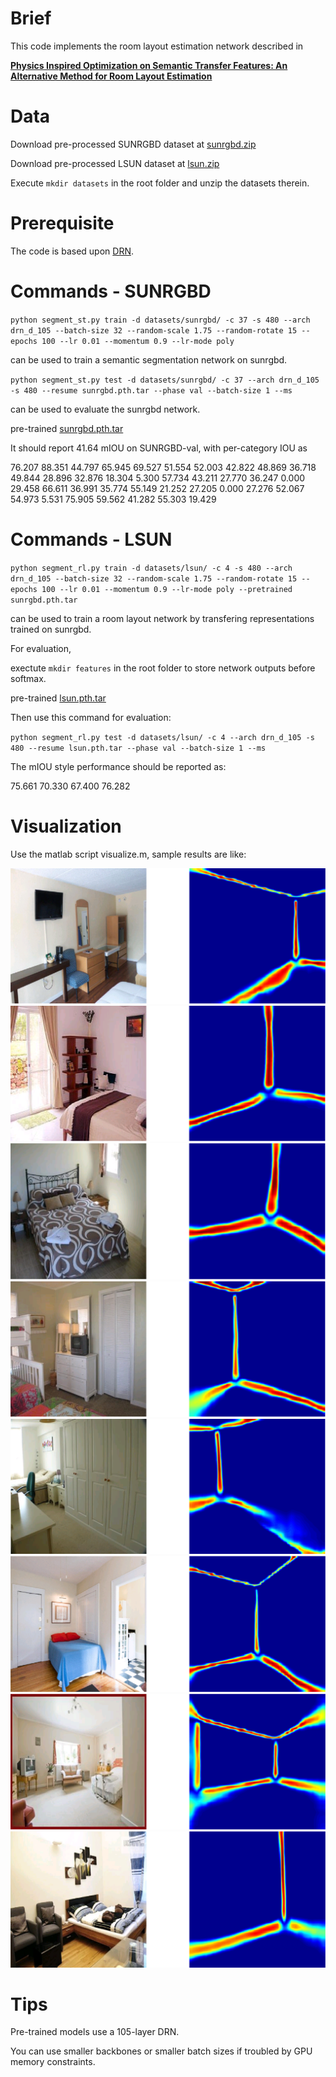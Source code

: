 # Brief
This code implements the room layout estimation network described in

[**Physics Inspired Optimization on Semantic Transfer Features: An Alternative Method for Room Layout Estimation**](http://openaccess.thecvf.com/content_cvpr_2017/html/Zhao_Physics_Inspired_Optimization_CVPR_2017_paper.html)

# Data
Download pre-processed SUNRGBD dataset at [sunrgbd.zip](https://drive.google.com/open?id=1oP0-n0AHW5mlfNrORLmQAAXqv0ByjIRg)

Download pre-processed LSUN dataset at [lsun.zip](https://drive.google.com/open?id=1e40AC_9CwgWPQL9eh18y2k9u4O0X3rl4)

Execute `mkdir datasets` in the root folder and unzip the datasets therein.

# Prerequisite

The code is based upon [DRN](https://github.com/fyu/drn).

# Commands - SUNRGBD
`python segment_st.py train -d datasets/sunrgbd/ -c 37 -s 480 --arch drn_d_105 --batch-size 32 --random-scale 1.75 --random-rotate 15 --epochs 100 --lr 0.01 --momentum 0.9 --lr-mode poly`

can be used to train a semantic segmentation network on sunrgbd.

`python segment_st.py test -d datasets/sunrgbd/ -c 37 --arch drn_d_105 -s 480 --resume sunrgbd.pth.tar --phase val --batch-size 1 --ms`

can be used to evaluate the sunrgbd network.

pre-trained [sunrgbd.pth.tar](https://drive.google.com/open?id=1-O45ENLICItubbah8osWkhe--BS-_of0)

It should report 41.64 mIOU on SUNRGBD-val, with per-category IOU as

76.207 88.351 44.797 65.945 69.527 51.554 52.003 42.822 48.869 36.718 49.844 28.896 32.876 18.304 5.300 57.734 43.211 27.770 36.247 0.000 29.458 66.611 36.991 35.774 55.149 21.252 27.205 0.000 27.276 52.067 54.973 5.531 75.905 59.562 41.282 55.303 19.429

# Commands - LSUN

`python segment_rl.py train -d datasets/lsun/ -c 4 -s 480 --arch drn_d_105 --batch-size 32 --random-scale 1.75 --random-rotate 15 --epochs 100 --lr 0.01 --momentum 0.9 --lr-mode poly --pretrained sunrgbd.pth.tar`

can be used to train a room layout network by transfering representations trained on sunrgbd.

For evaluation,

exectute `mkdir features` in the root folder to store network outputs before softmax.

pre-trained [lsun.pth.tar](https://drive.google.com/open?id=1cyw3cfV4qPH2yS_XfeKDnJYbPERHA3tU)

Then use this command for evaluation:

`python segment_rl.py test -d datasets/lsun/ -c 4 --arch drn_d_105 -s 480 --resume lsun.pth.tar --phase val --batch-size 1 --ms`

The mIOU style performance should be reported as: 

75.661 70.330 67.400 76.282

# Visualization

Use the matlab script visualize.m, sample results are like:

![1](/pics/1.png)
![2](/pics/2.png)
![3](/pics/3.png)
![4](/pics/4.png)
![5](/pics/5.png)
![6](/pics/6.png)
![7](/pics/7.png)
![8](/pics/8.png)

# Tips

Pre-trained models use a 105-layer DRN.

You can use smaller backbones or smaller batch sizes if troubled by GPU memory constraints.
